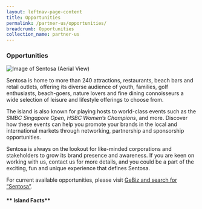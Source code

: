 ```yaml
---
layout: leftnav-page-content
title: Opportunities
permalink: /partner-us/opportunities/
breadcrumb: Opportunities
collection_name: partner-us
---
```

### **Opportunities**
<div class="row">
	<div class="col is-12">
		<figure style="margin:0;">
			<img src="/images/partner-us/opportunites/sentosa-aerial.jpg" alt="Image of Sentosa (Aerial View)"/>
		</figure>
	</div>
</div>

Sentosa is home to more than 240 attractions, restaurants, beach bars and retail outlets, offering its diverse audience of youth, families, golf enthusiasts, beach-goers, nature lovers and fine dining connoisseurs a wide selection of leisure and lifestyle offerings to choose from.

 The island is also known for playing hosts to world-class events such as the *SMBC Singapore Open, HSBC Women’s Champions*, and more. Discover how these events can help you promote your brands in the local and international markets through networking, partnership and sponsorship opportunities.

Sentosa is always on the lookout for like-minded corporations and stakeholders to grow its brand presence and awareness.  If you are keen on working with us, contact us for more details, and you could be a part of the exciting, fun and unique experience that defines Sentosa.

For current available opportunities, please visit [GeBiz and search for “Sentosa”](https://www.gebiz.gov.sg/). 

#### ** Island Facts**


